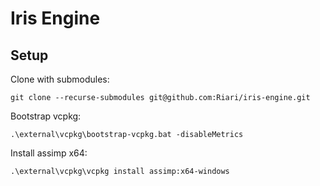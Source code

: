 # Iris Engine

## Setup

Clone with submodules:

```
git clone --recurse-submodules git@github.com:Riari/iris-engine.git
```

Bootstrap vcpkg:

```
.\external\vcpkg\bootstrap-vcpkg.bat -disableMetrics
```

Install assimp x64:

```
.\external\vcpkg\vcpkg install assimp:x64-windows
```
